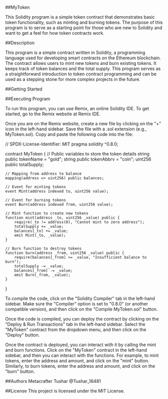 ##MyToken

This Solidity program is a simple token contract that demonstrates basic token functionality, such as minting and burning tokens. The purpose of this program is to serve as a starting point for those who are new to Solidity and want to get a feel for how token contracts work.

##Description

This program is a simple contract written in Solidity, a programming language used for developing smart contracts on the Ethereum blockchain. The contract allows users to mint new tokens and burn existing tokens. It keeps track of token balances and the total supply. This program serves as a straightforward introduction to token contract programming and can be used as a stepping stone for more complex projects in the future.



##Getting Started

##Executing Program

To run this program, you can use Remix, an online Solidity IDE. To get started, go to the Remix website at Remix IDE.

Once you are on the Remix website, create a new file by clicking on the "+" icon in the left-hand sidebar. Save the file with a .sol extension (e.g., MyToken.sol). Copy and paste the following code into the file:

// SPDX-License-Identifier: MIT
pragma solidity ^0.8.0;

contract MyToken {
    // Public variables to store the token details 
    string public tokenName = "gold";
    string public tokenAbbrv = "coin";
    uint256 public totalSupply;

    // Mapping from address to balance
    mapping(address => uint256) public balances;

    // Event for minting tokens
    event Mint(address indexed to, uint256 value);

    // Event for burning tokens
    event Burn(address indexed from, uint256 value);

    // Mint function to create new tokens
    function mint(address _to, uint256 _value) public {
        require(_to != address(0), "Cannot mint to zero address");
        totalSupply += _value;
        balances[_to] += _value;
        emit Mint(_to, _value);
    }

    // Burn function to destroy tokens
    function burn(address _from, uint256 _value) public {
        require(balances[_from] >= _value, "Insufficient balance to burn");
        totalSupply -= _value;
        balances[_from] -= _value;
        emit Burn(_from, _value);
    }
}


  
To compile the code, click on the "Solidity Compiler" tab in the left-hand sidebar. Make sure the "Compiler" option is set to "0.8.0" (or another compatible version), and then click on the "Compile MyToken.sol" button.

Once the code is compiled, you can deploy the contract by clicking on the "Deploy & Run Transactions" tab in the left-hand sidebar. Select the "MyToken" contract from the dropdown menu, and then click on the "Deploy" button.

Once the contract is deployed, you can interact with it by calling the mint and burn functions. Click on the "MyToken" contract in the left-hand sidebar, and then you can interact with the functions. For example, to mint tokens, enter the address and amount, and click on the "mint" button. Similarly, to burn tokens, enter the address and amount, and click on the "burn" button.

##Authors
Metacrafter Tushar
@Tushar_16481

##License
This project is licensed under the MIT License.
